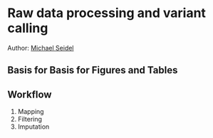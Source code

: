 # Raw data processing and variant calling

Author: [Michael Seidel](mailto:michael.seidel@helmholtz-muenchen.de)

## Basis for Basis for Figures and Tables

## Workflow

1. Mapping
2. Filtering
3. Imputation

